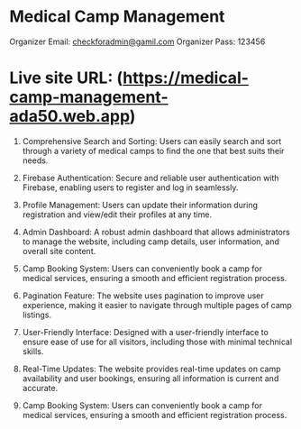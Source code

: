 # Medical Camp Management

Organizer Email: checkforadmin@gamil.com
Organizer Pass: 123456

# Live site URL: (https://medical-camp-management-ada50.web.app)

1) Comprehensive Search and Sorting: Users can easily search and sort through a variety of medical camps to find the one that best suits their needs.

2) Firebase Authentication: Secure and reliable user authentication with Firebase, enabling users to register and log in seamlessly.

3) Profile Management: Users can update their information during registration and view/edit their profiles at any time.

4) Admin Dashboard: A robust admin dashboard that allows administrators to manage the website, including camp details, user information, and overall site content.

5) Camp Booking System: Users can conveniently book a camp for medical services, ensuring a smooth and efficient registration process.

6) Pagination Feature: The website uses pagination to improve user experience, making it easier to navigate through multiple pages of camp listings.

7) User-Friendly Interface: Designed with a user-friendly interface to ensure ease of use for all visitors, including those with minimal technical skills.

9) Real-Time Updates: The website provides real-time updates on camp availability and user bookings, ensuring all information is current and accurate.

10) Camp Booking System: Users can conveniently book a camp for medical services, ensuring a smooth and efficient registration process.